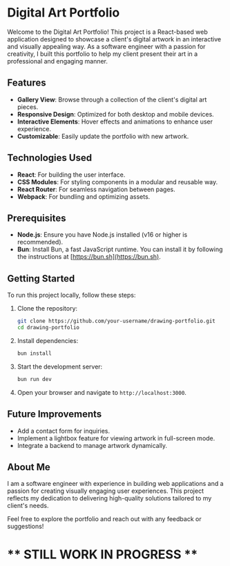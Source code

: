 # Digital Art Portfolio

Welcome to the Digital Art Portfolio! This project is a React-based web application designed to showcase a client's digital artwork in an interactive and visually appealing way. As a software engineer with a passion for creativity, I built this portfolio to help my client present their art in a professional and engaging manner.

## Features

- **Gallery View**: Browse through a collection of the client's digital art pieces.
- **Responsive Design**: Optimized for both desktop and mobile devices.
- **Interactive Elements**: Hover effects and animations to enhance user experience.
- **Customizable**: Easily update the portfolio with new artwork.

## Technologies Used

- **React**: For building the user interface.
- **CSS Modules**: For styling components in a modular and reusable way.
- **React Router**: For seamless navigation between pages.
- **Webpack**: For bundling and optimizing assets.

## Prerequisites

- **Node.js**: Ensure you have Node.js installed (v16 or higher is recommended).
- **Bun**: Install Bun, a fast JavaScript runtime. You can install it by following the instructions at [https://bun.sh](https://bun.sh).

## Getting Started

To run this project locally, follow these steps:

1. Clone the repository:
   ```bash
   git clone https://github.com/your-username/drawing-portfolio.git
   cd drawing-portfolio
   ```

2. Install dependencies:
   ```bash
   bun install
   ```

3. Start the development server:
   ```bash
   bun run dev
   ```

4. Open your browser and navigate to `http://localhost:3000`.

## Future Improvements

- Add a contact form for inquiries.
- Implement a lightbox feature for viewing artwork in full-screen mode.
- Integrate a backend to manage artwork dynamically.

## About Me

I am a software engineer with experience in building web applications and a passion for creating visually engaging user experiences. This project reflects my dedication to delivering high-quality solutions tailored to my client's needs.

Feel free to explore the portfolio and reach out with any feedback or suggestions!

# ** STILL WORK IN PROGRESS **
